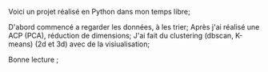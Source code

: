 Voici un projet réalisé en Python dans mon temps libre;

D'abord commencé a regarder les données, à les trier;
Après j'ai réalisé une ACP (PCA), réduction de dimensions; 
J'ai fait du clustering (dbscan, K-means) (2d et 3d) avec de la visiualisation;

Bonne lecture ;



